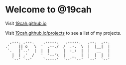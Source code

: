 # Welcome to @19cah

Visit <a href="https://19cah.github.io">19cah.github.io</a>

Visit <a href="https://19cah.github.io/projects">19cah.github.io/projects</a> to see a list of my projects.


      ,---. ,---.    ,-----.   .-----.   ,--.  ,--.  
    .'    || o   \  '  .--./  /  .-.  \  |  |__|  |
     `.   |`..'  |  |  |      |  :_:  |  |   __   |
       |  | .'  /   '  '--'\  |   _   |  |  |  |  |
       `--' `--'     `-----'  `--' `--'  `--'  `--'
